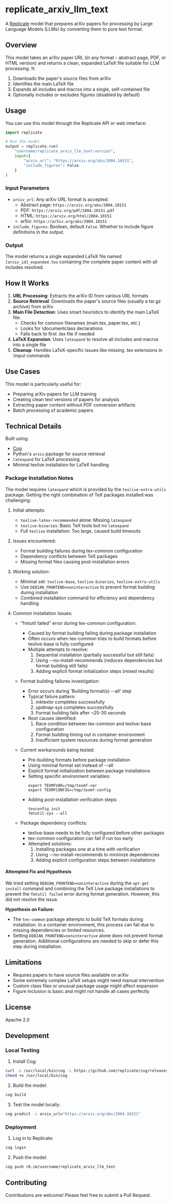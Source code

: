 # replicate_arxiv_llm_text

A [Replicate](https://replicate.com) model that prepares arXiv papers for processing by Large Language Models (LLMs) by converting them to pure text format.

## Overview

This model takes an arXiv paper URL (in any format - abstract page, PDF, or HTML version) and returns a clean, expanded LaTeX file suitable for LLM processing. It:

1. Downloads the paper's source files from arXiv
2. Identifies the main LaTeX file
3. Expands all includes and macros into a single, self-contained file
4. Optionally includes or excludes figures (disabled by default)

## Usage

You can use this model through the Replicate API or web interface:

```python
import replicate

# Run the model
output = replicate.run(
    "username/replicate_arxiv_llm_text:version",
    input={
        "arxiv_url": "https://arxiv.org/abs/2004.10151",
        "include_figures": False
    }
)
```

### Input Parameters

- `arxiv_url`: Any arXiv URL format is accepted:
  - Abstract page: `https://arxiv.org/abs/2004.10151`
  - PDF: `https://arxiv.org/pdf/2004.10151.pdf`
  - HTML: `https://arxiv.org/html/2004.10151`
  - ar5iv: `https://ar5iv.org/abs/2004.10151`
- `include_figures`: Boolean, default `False`. Whether to include figure definitions in the output.

### Output

The model returns a single expanded LaTeX file named `[arxiv_id]_expanded.tex` containing the complete paper content with all includes resolved.

## How It Works

1. **URL Processing**: Extracts the arXiv ID from various URL formats
2. **Source Retrieval**: Downloads the paper's source files (usually a tar.gz archive) from arXiv
3. **Main File Detection**: Uses smart heuristics to identify the main LaTeX file:
   - Checks for common filenames (main.tex, paper.tex, etc.)
   - Looks for \documentclass declarations
   - Falls back to first .tex file if needed
4. **LaTeX Expansion**: Uses `latexpand` to resolve all includes and macros into a single file
5. **Cleanup**: Handles LaTeX-specific issues like missing .tex extensions in \input commands

## Use Cases

This model is particularly useful for:
- Preparing arXiv papers for LLM training
- Creating clean text versions of papers for analysis
- Extracting paper content without PDF conversion artifacts
- Batch processing of academic papers

## Technical Details

Built using:
- [Cog](https://github.com/replicate/cog)
- Python's `arxiv` package for source retrieval
- `latexpand` for LaTeX processing
- Minimal texlive installation for LaTeX handling

### Package Installation Notes

The model requires `latexpand` which is provided by the `texlive-extra-utils` package. Getting the right combination of TeX packages installed was challenging:

1. Initial attempts:
   - `texlive-latex-recommended` alone: Missing `latexpand`
   - `texlive-binaries`: Basic TeX tools but no `latexpand`
   - Full `texlive` installation: Too large, caused build timeouts

2. Issues encountered:
   - Format building failures during tex-common configuration
   - Dependency conflicts between TeX packages
   - Missing format files causing post-installation errors

3. Working solution:
   - Minimal set: `texlive-base`, `texlive-binaries`, `texlive-extra-utils`
   - Use `DEBIAN_FRONTEND=noninteractive` to prevent format building during installation
   - Combined installation command for efficiency and dependency handling

4. Common Installation Issues:
   - "fmtutil failed" error during tex-common configuration:
     * Caused by format building failing during package installation
     * Often occurs when tex-common tries to build formats before texlive-base is fully configured
     * Multiple attempts to resolve:
       1. Sequential installation (partially successful but still fails)
       2. Using --no-install-recommends (reduces dependencies but format building still fails)
       3. Adding explicit format initialization steps (mixed results)
   
   - Format building failures investigation:
     * Error occurs during 'Building format(s) --all' step
     * Typical failure pattern:
       1. mktexlsr completes successfully
       2. updmap-sys completes successfully
       3. Format building fails after ~25-30 seconds
     * Root causes identified:
       1. Race condition between tex-common and texlive-base configuration
       2. Format building timing out in container environment
       3. Insufficient system resources during format generation
   
   - Current workarounds being tested:
     * Pre-building formats before package installation
     * Using minimal format set instead of --all
     * Explicit format initialization between package installations
     * Setting specific environment variables:
       ```
       export TEXMFVAR=/tmp/texmf-var
       export TEXMFCONFIG=/tmp/texmf-config
       ```
     * Adding post-installation verification steps:
       ```
       texconfig init
       fmtutil-sys --all
       ```
   
   - Package dependency conflicts:
     * texlive-base needs to be fully configured before other packages
     * tex-common configuration can fail if run too early
     * Attempted solutions:
       1. Installing packages one at a time with verification
       2. Using --no-install-recommends to minimize dependencies
       3. Adding explicit configuration steps between installations

#### Attempted Fix and Hypothesis

We tried setting `DEBIAN_FRONTEND=noninteractive` during the `apt-get install` command and combining the TeX Live package installations to prevent the `fmtutil failed` error during format generation. However, this did not resolve the issue.

**Hypothesis on Failure:**

- The `tex-common` package attempts to build TeX formats during installation. In a container environment, this process can fail due to missing dependencies or limited resources.
- Setting `DEBIAN_FRONTEND=noninteractive` alone does not prevent format generation. Additional configurations are needed to skip or defer this step during installation.

## Limitations

- Requires papers to have source files available on arXiv
- Some extremely complex LaTeX setups might need manual intervention
- Custom class files or unusual package usage might affect expansion
- Figure inclusion is basic and might not handle all cases perfectly

## License

Apache 2.0

## Development

### Local Testing

1. Install Cog:
```bash
curl -o /usr/local/bin/cog -L https://github.com/replicate/cog/releases/latest/download/cog_`uname -s`_`uname -m`
chmod +x /usr/local/bin/cog
```

2. Build the model:
```bash
cog build
```

3. Test the model locally:
```bash
cog predict -i arxiv_url="https://arxiv.org/abs/2004.10151"
```

### Deployment

1. Log in to Replicate:
```bash
cog login
```

2. Push the model:
```bash
cog push r8.im/username/replicate_arxiv_llm_text
```

## Contributing

Contributions are welcome! Please feel free to submit a Pull Request.
